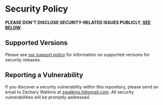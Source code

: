 # Security Policy

**PLEASE DON'T DISCLOSE SECURITY-RELATED ISSUES PUBLICLY, [SEE BELOW](#reporting-a-vulnerability).**

## Supported Versions

Please see [our support policy](../SECURITY.md#supported-versions) for information on supported versions for security releases.

## Reporting a Vulnerability

If you discover a security vulnerability within this repository, please send an email to Zachary Watkins at zwatkins.it@gmail.com. All security vulnerabilities will be promptly addressed.
